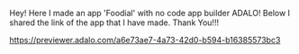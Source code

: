 Hey! Here I made an app 'Foodial' with no code app builder ADALO! Below I shared the link of the app that I have made.
     Thank You!!! 
 
https://previewer.adalo.com/a6e73ae7-4a73-42d0-b594-b16385573bc3
